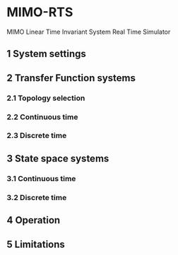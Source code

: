 # MIMO-RTS
MIMO Linear Time Invariant System Real Time Simulator

## 1 System settings

## 2 Transfer Function systems

### 2.1 Topology selection


### 2.2 Continuous time


### 2.3 Discrete time


## 3 State space systems


### 3.1 Continuous time


### 3.2 Discrete time


## 4 Operation


## 5 Limitations
